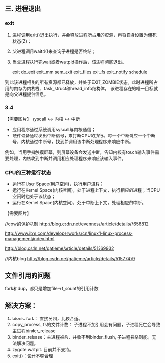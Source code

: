 

## 三. 进程退出

### exit

1. 进程调用exit()退出执行，并会释放进程所占用的资源，再将自身设置为僵死状态(Z)；
2. 父进程调用wait4()来查询子进程是否终结；
3. 当父进程执行完wait或者waitpid操作后，该进程彻底退出。

    exit
        do_exit
            exit_mm
            sem_exit
            exit_files
            exit_fs
            exit_notify
            schedule

到此该进程相关的所有资源都已释放，并处于EXIT_ZOMBIE状态。此时进程所占用的内存为内核栈、task_struct和hread_info结构体， 该进程存在的唯一目标就是向父进程提供信息。





### 3.4

【需要图片】
syscall <-> 内核 <-> 中断

- 应用程序通过系统调用syscall与内核通信；
- 硬件设备通过发出中断信号，来打断CPU的执行。每一个中断对应一个中断号，内核通过中断号，找到并调用该中断处理程序来响应中断。

例如，当用手指触摸屏幕，则屏幕设备会发送中断，告知内核有touch输入事件需要处理，内核收到中断并调用相应处理程序来响应该输入事件。




### CPU的三种运行状态

- 运行在User Space(用户空间)，执行用户进程；
- 运行在Kernel Space(内核空间)，处于进程上下文，执行相应的进程；当CPU空闲时也处于该状态；
- 运行在Kernel Space(内核空间)，处于中断上下文，处理相应的中断。

【需要图片】



//cow的保护机制
http://blog.csdn.net/evenness/article/details/7656812

http://www.ibm.com/developerworks/cn/linux/l-linux-process-management/index.html

http://blog.csdn.net/gatieme/article/details/51569932

//内核blog
http://blog.csdn.net/gatieme/article/details/51577479


## 文件引用的问题

fork和dup，都只是增加file->f_count的引用计数

## 解决方案：

1. bionic fork： 直接关闭，比较合适。
2. copy_process, fs的文件计数： 子进程不加引用会有问题，子进程死亡会导致主进程binder_release
3. binder_release：主进程被杀，并收不到binder_flush, 子进程被杀则能。无法解决问题。
4. zygote waitpit. 目前并不支持。
5. exit()：设计不够合理
